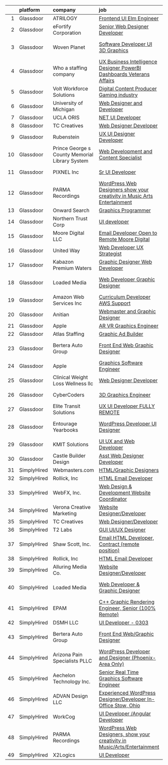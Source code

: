 

|    | platform    | company                                        | job                                                                                                                                                                                                                                                                                                                                                                                                                                                                                                                                                                                                                                                                                                                                                                                                                                                                                                                                                                                                                                                                                                                                                                                                                                                                                                                                                                                          | update_time   | location                       |
|---:|:------------|:-----------------------------------------------|:---------------------------------------------------------------------------------------------------------------------------------------------------------------------------------------------------------------------------------------------------------------------------------------------------------------------------------------------------------------------------------------------------------------------------------------------------------------------------------------------------------------------------------------------------------------------------------------------------------------------------------------------------------------------------------------------------------------------------------------------------------------------------------------------------------------------------------------------------------------------------------------------------------------------------------------------------------------------------------------------------------------------------------------------------------------------------------------------------------------------------------------------------------------------------------------------------------------------------------------------------------------------------------------------------------------------------------------------------------------------------------------------|:--------------|:-------------------------------|
|  1 | Glassdoor   | ATRILOGY                                       | [Frontend   UI Elm Engineer](https://www.glassdoor.com/partner/jobListing.htm?pos=108&ao=1110586&s=58&guid=00000181a3f5ff20a6f1ed0220917e27&src=GD_JOB_AD&t=SR&vt=w&ea=1&cs=1_ffd00c13&cb=1656313217218&jobListingId=1007951974151&cpc=A65DF3A704A48F9B&jrtk=3-0-1g6hvbvqcklt4801-1g6hvbvqqk619800-68a92fa90fcbb848--6NYlbfkN0Coaqwr41TC2LgejnR7Utnytr6GYvK_E0y3WIq7ZdLRae9o-QpJIESlqP3qGLJFeU5dqe6N4gMCbDR-n3pXvhT98Mgxod8UQAAqLWEQreMdixZW2B1RD6nfE-sLKercspbsywCsncoq0A22johr5wHrPfrvYirmkD7Z-IhZUBpg9n0XvkQQuqYKp6cIBLnCcSy7yj2bXgnQ8Cya5hQuEHHmcp_hZtng3wfy-6spCOFgbAL936dOz4mNDe5Xz6nKcml0Am8G3TI4UWkADatC2AF_NGTL4dRPKKEA_inLDeie9LP7EmyhWIuNo-_Ltogo9IMIXwpeD8K2VTz-VXBonthfgaee6Ha9XzGQbl4X5Lw3HirNXdHxBOfUZq2TDkkDvrS2bms7VCsSvVQ8YjvYmoaFF6ze-vWNcI8do11hQQh6LdU-6lffPHE-Uhtpha_npZBXdmOXHTahVOIhBym5HKcAy6j3qNcTzYlTiP7Lg5fROTsE5Nve1ItZFUhNDzhvBrLZiFIEsuq5mQ%3D%3D)                                                                                                                                                                                                                                                                                                                                                                                                                                                                                                            | 6d            | Remote                         |
|  2 | Glassdoor   | eFortify Corporation                           | [Senior Web Designer Developer](https://www.glassdoor.com/partner/jobListing.htm?pos=105&ao=1110586&s=58&guid=00000181a3f5ff20a6f1ed0220917e27&src=GD_JOB_AD&t=SR&vt=w&ea=1&cs=1_a0378dc7&cb=1656313217217&jobListingId=1007961920482&cpc=C19BE7EA145E205E&jrtk=3-0-1g6hvbvqcklt4801-1g6hvbvqqk619800-56283aabba8db66a--6NYlbfkN0D4nuovUOU2dPryPr7-xanE7ZFWASvaSyNm3BqXIbrO0jncgm6dzGKlpq64GhjWedMHGhQf5zuqGZKhJbzuerz6WoY1CNE-wn2o97eoBpvVYWyu8Im0MmTyI-8z7k-wPBO4NIYGTr0yD4UfHPYVzkBxDKyQ8hP98UoiXYExT8LfmdfFQZrGaUu4SkHxEhq5t5rkyh-lP1HEw786jq0OLTJ3kAUEsyIdwydKkI-sEo9XF934Zx_Sm57UUFcVjKLBJ841hFeoB6YnygVZd1jUzAZ6U7h8X3THkLm3ov0kvLefzWNgld8MyBnkqaFGptBz3avWsLYmoeO3Dod7yb5D3JFjEn0Bdk0nYwYsZby7W5VxVlxzW1Y41VGNbY0deGOx1Ggs_0fgLgiR-kactd-t-O4ow9U-BFioevnJmowCh2CZj6GfDKs7PxL79zwqugOjIrqkuwJWcmMrlNd9hGtnDhh9NpFU_7teGdfVrUlMpPqwXXGnPN3NolouRl8SbBbj6CA%3D)                                                                                                                                                                                                                                                                                                                                                                                                                                                                                                                       | 2d            | Remote                         |
|  3 | Glassdoor   | Woven Planet                                   | [Software Developer  UI 3D Graphics ](https://www.glassdoor.com/partner/jobListing.htm?pos=101&ao=1110586&s=58&guid=00000181a3f5ff20a6f1ed0220917e27&src=GD_JOB_AD&t=SR&vt=w&cs=1_56839239&cb=1656313217216&jobListingId=1007955687010&cpc=C159A350A118AA9B&jrtk=3-0-1g6hvbvqcklt4801-1g6hvbvqqk619800-da7d4409d741f80d--6NYlbfkN0DSgjPPcnEdvoK3uuxfISLALE6pB1FR7YSHOr_tSg5_QCn410VK5Ds4sai37YL-FnEhUvG6znOTbphGwngXcmoHQ9ABJRffHNWhLUdiDxUSHVTiGv3ojd4-sF3sJNM4xszUsrFGYZWvmSbhozmeaC8tNB70jyALsf-Q5zHyDR-5XrRsDxcrQOw_RtHSfD99TOHbqNnhK7mxIx8R23jLvZ3LDPLLwF6L0WAZeWLUS03zuMxkE4h134yfKXw4BIUs4AWSklKILMUGzmEn7nLXMajM90f2iHzwOn3qv1h_WncuvRvpjyhWnPFYwMMo-dpiqav0HVnOPzDkWzfNc8evMzjG94pp16Q0VDYRNzEbVV_NgN2RB-fEtDwsfZWCNIe2xfEwGGLHiFJaoi5EJnYtDRCvsHLURe0SgeZ10jMdqiQ8N0q6qKlDUVA_mrzoVDQ_tCTneELjeQF8qIG2eMX7MzvyBaTgHbyXPjkILPzL4RzbWk8cewT_vo9MEnZmMgGOwvYk8d_jU6oQHbXUxej8eTYssS1acs68YnkX8DoPs7iUoOOBjNB3PqtMlFBZRn_rzu9TuHCIrzE56g%3D%3D)                                                                                                                                                                                                                                                                                                                                                                                                                                        | 5d            | San Francisco, CA              |
|  4 | Glassdoor   | Who    a staffing company                      | [UX Business Intelligence Designer  PowerBI Dashboards    Veterans Affairs](https://www.glassdoor.com/partner/jobListing.htm?pos=109&ao=1110586&s=58&guid=00000181a3f5ff20a6f1ed0220917e27&src=GD_JOB_AD&t=SR&vt=w&ea=1&cs=1_aa76c587&cb=1656313217218&jobListingId=1007957371701&cpc=48B9F4758953335C&jrtk=3-0-1g6hvbvqcklt4801-1g6hvbvqqk619800-acb55621a247932b--6NYlbfkN0D8qe4D8speIWsVRs46h0m7IsudPd75aHHMzmLGJRCPyG-QMcvsiuXB6iu7s5abUKo0jjGWnmE987aW6ZMO3r4LdCGmJYSn4tbTK9DkTgkDTU5-wS5OsX2UlY4yfNhQkUXfNNreZNj8NOnLqnzbXXdAmBWUbTZHPRa1DAYDqDO74tasTuMec7s68fTLMX_s5ZQRyAWYwGigmclEgQRg5TstAHhCu4IqkpC1iMXFa6zCuVP37YSTykPRxG1qdfHqUHcxfAlGEIUr_vtpzaMkD31BbCKv7AvS5iShdZXTPmrhDbU_86hm9ysDXAfVHGNMwfLs7oDM0Hnmfr8OkX6X20yyivLm1QVyxZZjU40GVhM6HKSZ1Hksk9yzlylhmUSGrtZrcU89BrBMy0SKYKxWjiw8nj5nAOueiZHm0-Nx_iU6nLflXVfQYRNaXFMKy57eGjnEMCYMCez90LZ84_10SuE7K6DKP1cgX4Zm95vhDNXo8MkAoq957AqAPZtnO_6QxOPKhRKurNkMj1WgGgSlqZTA)                                                                                                                                                                                                                                                                                                                                                                                                                                                         | 4d            | Remote                         |
|  5 | Glassdoor   | Volt Workforce Solutions                       | [Digital Content Producer Gaming industry](https://www.glassdoor.com/partner/jobListing.htm?pos=113&ao=1110586&s=58&guid=00000181a3f5ff20a6f1ed0220917e27&src=GD_JOB_AD&t=SR&vt=w&ea=1&cs=1_418e7a56&cb=1656313217218&jobListingId=1007952197824&cpc=6FC5BA77C9A4CD78&jrtk=3-0-1g6hvbvqcklt4801-1g6hvbvqqk619800-079e1f56848e8ef8--6NYlbfkN0Dw5YS5k2p9urruc14icYN1MKKvJIN3Kd2XbyQRMSdz9Vq1-T5-D1XBTngNFaA8imaYMz3Uvf5eNsEHRxRZPDMbkp4OGDPuAulUxoz3x9lBc1EL1rIrvOovdgjaU8lwaYM48MEMKdVF7vYDmwQMB6UuCMDpKAz_ptJmWJVrpunDFBD-FOtgMghw5JhA9Q2k62aj2-Hu_Hvf3UkHAYCA5NgE8_qU8wlypxEY2O_kqi4TDK0C-qux8hikS-XiFEKU7yxAUE3Akl0eBvg693iqQI_CGPQjh0tF2qdl_RkVpY-YTGPdLZfVYCkpKXuDvcdqGi6Y3AJBxdIwi51aVHL3rfrmJEaNWHYMmJOIehUb9azxuhho8fnOyoTqO3gUacvqsWNsYk6LmZ12SMOszvN4ZrXBL5mM7ebe8emTK0-TWT_7xduN_O_aBKRDd0fng-rPsFnGOTScWiVTo-ps64NrlAcnKO9owr5L6-ysBw26I3WHcRL3VRiK-mLVF97DIi2ddtlI_judrqx3oGMgf2nGANw50PKpt1MWCFX0pNiFF2MhNa8ElCR-Z3tEhGpoGGkO1xU%3D)                                                                                                                                                                                                                                                                                                                                                                                                                                            | 6d            | Foothill Ranch, CA             |
|  6 | Glassdoor   | University of Michigan                         | [Web Designer and Developer](https://www.glassdoor.com/partner/jobListing.htm?pos=120&ao=1136043&s=58&guid=00000181a3f5ff20a6f1ed0220917e27&src=GD_JOB_AD&t=SR&vt=w&cs=1_7e726b93&cb=1656313217219&jobListingId=1007952245300&jrtk=3-0-1g6hvbvqcklt4801-1g6hvbvqqk619800-23e4521d13592e6a-)                                                                                                                                                                                                                                                                                                                                                                                                                                                                                                                                                                                                                                                                                                                                                                                                                                                                                                                                                                                                                                                                                                  | 6d            | Ann Arbor, MI                  |
|  7 | Glassdoor   | UCLA ORIS                                      | [ NET UI Developer](https://www.glassdoor.com/partner/jobListing.htm?pos=104&ao=1110586&s=58&guid=00000181a3f5ff20a6f1ed0220917e27&src=GD_JOB_AD&t=SR&vt=w&ea=1&cs=1_66f47902&cb=1656313217217&jobListingId=1007944895347&cpc=A0637F14311B9419&jrtk=3-0-1g6hvbvqcklt4801-1g6hvbvqqk619800-e76220162e5c19b0--6NYlbfkN0CPRxWsxFRYKj-njv_B6uh4mXuMKgb2CJ8nYOQQ6xZVBriDVupTExlbMz0z3VOHoJPZlTXj_mI8P6YGDnoh79OWNl4JK712hZj7ZOUsy8c67IFHBvk_cN35-5K3SKWH_h3Yn6IKgRZL3xmP00D3EtU90CcbxBiuiIWUY9UI4GoN6v1QGaxZyvO9WlDZTh-pxq6jseIHtgAnwTa2VtfJTJVf4pzTEVvj0BNWErRL7MhJk7dz5qWMxgq9jDhv3cxNGqjYrMM2FamX5QFAFy4Rl7fpo7EieQ9qba6aJAjgfOrItqPWilvRknDpAjwadO8ZXdUUfLyoU8MHY_3mVqBsjf-7RYQ0VZ6VXXsC3K6S7Bp6yvY-c3j5GyEgkYOf0zaWGZ_8jejSdGCAicJeBRNJUQKVAb82djI-I-NkXeSB3gOv7F8o4JzM6XycGz1SRc-A0gQX9XBhguLoFq0ItUmcSibA2AiW8VB1EpS9r88OXlOA77wFxvu9qLsl)                                                                                                                                                                                                                                                                                                                                                                                                                                                                                                                                                 | 10d           | Remote                         |
|  8 | Glassdoor   | TC Creatives                                   | [Web Designer Developer](https://www.glassdoor.com/partner/jobListing.htm?pos=115&ao=1136043&s=58&guid=00000181a3f5ff20a6f1ed0220917e27&src=GD_JOB_AD&t=SR&vt=w&ea=1&cs=1_bb61be24&cb=1656313217218&jobListingId=1007942423600&jrtk=3-0-1g6hvbvqcklt4801-1g6hvbvqqk619800-442a6a333700c835-)                                                                                                                                                                                                                                                                                                                                                                                                                                                                                                                                                                                                                                                                                                                                                                                                                                                                                                                                                                                                                                                                                                 | 11d           | Remote                         |
|  9 | Glassdoor   | Rubenstein                                     | [UX UI Designer Developer](https://www.glassdoor.com/partner/jobListing.htm?pos=122&ao=1136043&s=58&guid=00000181a3f5ff20a6f1ed0220917e27&src=GD_JOB_AD&t=SR&vt=w&cs=1_facf7197&cb=1656313217219&jobListingId=1007937263858&jrtk=3-0-1g6hvbvqcklt4801-1g6hvbvqqk619800-255aefea11c5dd02-)                                                                                                                                                                                                                                                                                                                                                                                                                                                                                                                                                                                                                                                                                                                                                                                                                                                                                                                                                                                                                                                                                                    | 13d           | New York, NY                   |
| 10 | Glassdoor   | Prince George s County Memorial Library System | [Web Development and Content Specialist](https://www.glassdoor.com/partner/jobListing.htm?pos=128&ao=1136043&s=58&guid=00000181a3f5ff20a6f1ed0220917e27&src=GD_JOB_AD&t=SR&vt=w&cs=1_419f25d1&cb=1656313217224&jobListingId=1007938739881&jrtk=3-0-1g6hvbvqcklt4801-1g6hvbvqqk619800-c8722ba8a6d70ad4-)                                                                                                                                                                                                                                                                                                                                                                                                                                                                                                                                                                                                                                                                                                                                                                                                                                                                                                                                                                                                                                                                                      | 12d           | Largo, MD                      |
| 11 | Glassdoor   | PIXNEL Inc                                     | [Sr  UI Developer](https://www.glassdoor.com/partner/jobListing.htm?pos=127&ao=1136043&s=58&guid=00000181a3f5ff20a6f1ed0220917e27&src=GD_JOB_AD&t=SR&vt=w&ea=1&cs=1_88e81238&cb=1656313217223&jobListingId=1007937030505&jrtk=3-0-1g6hvbvqcklt4801-1g6hvbvqqk619800-6ce5e06f77706916-)                                                                                                                                                                                                                                                                                                                                                                                                                                                                                                                                                                                                                                                                                                                                                                                                                                                                                                                                                                                                                                                                                                       | 13d           | Whippany, NJ                   |
| 12 | Glassdoor   | PARMA Recordings                               | [WordPress Web Designers  show your creativity in Music Arts Entertainment](https://www.glassdoor.com/partner/jobListing.htm?pos=107&ao=1110586&s=58&guid=00000181a3f5ff20a6f1ed0220917e27&src=GD_JOB_AD&t=SR&vt=w&ea=1&cs=1_b133bf16&cb=1656313217217&jobListingId=1007960095074&cpc=8795CF9063CD573D&jrtk=3-0-1g6hvbvqcklt4801-1g6hvbvqqk619800-a51dcf66eccc53eb--6NYlbfkN0BMd6i3W3qmAtDke4ZitYLMBEMpVvOQU_aO9JUqgRRkgwDvgaVV8jWDDkXv0s9VdhdFtp8vgpc7Xd14geBqCVRfeb-Zk2gFUWrnzfN3CO7_Kshg7e9lFPeLlS31PbWmaUmDuWqBwBaZIqP5E8OfSbZVpgw5zRAc4LpRHBRqxyh3tAhzUrHfLFIfhkH6S2Qey-a0OKnfxw21pas-VNn5J1AtIBTT4zE9LVRFCV-6NyqetULxCnhb5l1uApQHulT_ssxp-KAVlSLBXzrVu4M3tY4h_WCQEReXpXo7E_8uS3t5pbPF8k5T5MwGTsjAIVU24Cyy97YHYAsplqeywLu-fk0oJXqgm0hzdIqQWfZrsp1FR8MjCL8DjS8s8u2mNm-M5zQfvARGIltdq4N7SKqd26i4kcKup-7HD8LKyKwn1AA5xZQoSmURLJAF9CfipX3fmLa7RvmrTUN0-0nbLQLogmhGMlOpZFeSphTfz9xJ5Q--dcfeSxW8HODAhxtdZyKEvO0OoMJ_iAW10vRccRoYV1Abthw72YVA7-KAwvTkc7oDWS3--uWRzlCW)                                                                                                                                                                                                                                                                                                                                                                                                                         | 3d            | Remote                         |
| 13 | Glassdoor   | Onward Search                                  | [Graphics Programmer](https://www.glassdoor.com/partner/jobListing.htm?pos=114&ao=1110586&s=58&guid=00000181a3f5ff20a6f1ed0220917e27&src=GD_JOB_AD&t=SR&vt=w&ea=1&cs=1_fde93e23&cb=1656313217219&jobListingId=1007961833786&cpc=654405A9B1E0A9F5&jrtk=3-0-1g6hvbvqcklt4801-1g6hvbvqqk619800-c2dcf8a101e8b9df--6NYlbfkN0B7YoEZZ2QAGDyEGGmBPAUWSHc1Mt3sMCn9FehKcWA3w5p4dGJxWifpoAJCu3xk6ZiiCUmZUgftcm6eSAGDiozeyy49rXrVCrIXL0QniePYoM_e9BoFwBWBama092BdjMIWb8pHjURz9uNWLM4GO3sjz5kKlMiUEIprAatTUlwf-nxaUDCIlWlnXNz0nbP7mPKHT0BcbQwEsYXZBiW1YkBybUhXj5tKW0MNkyhd4-ZpHztXqXpnjRv-fVGbx53uzkodpJeIiVm7xb0fFC0WbVwp1iYYS33Cp5dFaq57FJwUj-Ih0v1sGMJotXE7DmY0ASE1IfEqdnPzaJlB624CEqgq0oeaf9yURPuBCnDg7BTkxlcANBTdqDS4ImWsiWXLhh5oyU2PS6OWy0LD8MEETmgejG8apPhMH5mfzfT8XFHTlCzGBVlAKlh3B3r8Pr3cToEWdkQx1B-2Yu8S4y4ki1zQ03hCZRkRNFqAYRzqWkdkUCMztp6S9uiEiZvLFG0tdATK-yBoP8wFPTnAGzdlpGQuS2FY231F81-aMqXg_efPOGdpnvKEuKgOI_ajqGTcg5IpzeUIKsrzokHesW1MpKPAxtJ7e-5-yoMpc3oGqjUkfdsyRMzHhLn7kfMyuql7m3VGQVKq969DIKi8QVMBxpw-_zAQLt0AlZrpH0gTRxjNzWmEwVUASjOoiQLS0EHRCMEpwqS3FSMFfRFEC7vcfooQwcRQnVxHGIDtzFF4MRTNCJ5ePYamGsL1mAQRVmcS1nhWvqWGKycPqEorGF23PV-REummSkOSrteCXoEXkenLfN_oNSMmtX9HqxaF8uL4Yw4Gpphd2yrqSnVtNjSXiRWf8xt8V9ufoQ3kIRzL1zqilzyiUSThb8xatFQohE26yj4USlD1VwKtMYB_DAv3EgIpqcXEHRwq8CI4D75Fk7e6kx-lFOL3E-TO1OcEpiID5qkmz5edhhWd3fRrSiH0ZHm2kxOLJ6GHZe-8MWa7WSSCTwQEP5oDER7bsjGFMh7VVgM%3D) | 2d            | Seattle, WA                    |
| 14 | Glassdoor   | Northern Trust Corp                            | [UI developer](https://www.glassdoor.com/partner/jobListing.htm?pos=125&ao=1136043&s=58&guid=00000181a3f5ff20a6f1ed0220917e27&src=GD_JOB_AD&t=SR&vt=w&cs=1_0457a0fa&cb=1656313217219&jobListingId=1007937362208&jrtk=3-0-1g6hvbvqcklt4801-1g6hvbvqqk619800-848440a30d6f11da-)                                                                                                                                                                                                                                                                                                                                                                                                                                                                                                                                                                                                                                                                                                                                                                                                                                                                                                                                                                                                                                                                                                                | 13d           | Chicago, IL                    |
| 15 | Glassdoor   | Moore Digital LLC                              | [Email Developer  Open to Remote    Moore Digital](https://www.glassdoor.com/partner/jobListing.htm?pos=126&ao=1136043&s=58&guid=00000181a3f5ff20a6f1ed0220917e27&src=GD_JOB_AD&t=SR&vt=w&cs=1_e4bc60e6&cb=1656313217223&jobListingId=1007958671475&jrtk=3-0-1g6hvbvqcklt4801-1g6hvbvqqk619800-fd53c0a317222ee2-)                                                                                                                                                                                                                                                                                                                                                                                                                                                                                                                                                                                                                                                                                                                                                                                                                                                                                                                                                                                                                                                                            | 3d            | Lanham, MD                     |
| 16 | Glassdoor   | United Way                                     | [Web Developer   UX Strategist](https://www.glassdoor.com/partner/jobListing.htm?pos=130&ao=1136043&s=58&guid=00000181a3f5ff20a6f1ed0220917e27&src=GD_JOB_AD&t=SR&vt=w&cs=1_d19f74ef&cb=1656313217224&jobListingId=1007957944418&jrtk=3-0-1g6hvbvqcklt4801-1g6hvbvqqk619800-4b4356c77ae17a8c-)                                                                                                                                                                                                                                                                                                                                                                                                                                                                                                                                                                                                                                                                                                                                                                                                                                                                                                                                                                                                                                                                                               | 4d            | Seattle, WA                    |
| 17 | Glassdoor   | Kabazon Premium Waters                         | [Graphic Designer Web Developer](https://www.glassdoor.com/partner/jobListing.htm?pos=118&ao=1136043&s=58&guid=00000181a3f5ff20a6f1ed0220917e27&src=GD_JOB_AD&t=SR&vt=w&ea=1&cs=1_38cf329a&cb=1656313217219&jobListingId=1007954780505&jrtk=3-0-1g6hvbvqcklt4801-1g6hvbvqqk619800-b8e01f5f0a904098-)                                                                                                                                                                                                                                                                                                                                                                                                                                                                                                                                                                                                                                                                                                                                                                                                                                                                                                                                                                                                                                                                                         | 5d            | Los Angeles, CA                |
| 18 | Glassdoor   | Loaded Media                                   | [Web Developer   Graphic Designer](https://www.glassdoor.com/partner/jobListing.htm?pos=117&ao=1136043&s=58&guid=00000181a3f5ff20a6f1ed0220917e27&src=GD_JOB_AD&t=SR&vt=w&ea=1&cs=1_9d8ab542&cb=1656313217219&jobListingId=1007954506967&jrtk=3-0-1g6hvbvqcklt4801-1g6hvbvqqk619800-d01cec0dabb94fcc-)                                                                                                                                                                                                                                                                                                                                                                                                                                                                                                                                                                                                                                                                                                                                                                                                                                                                                                                                                                                                                                                                                       | 5d            | West Hollywood, CA             |
| 19 | Glassdoor   | Amazon Web Services  Inc                       | [Curriculum Developer  AWS Support](https://www.glassdoor.com/partner/jobListing.htm?pos=116&ao=1136043&s=58&guid=00000181a3f5ff20a6f1ed0220917e27&src=GD_JOB_AD&t=SR&vt=w&cs=1_a0945ada&cb=1656313217218&jobListingId=1007948569854&jrtk=3-0-1g6hvbvqcklt4801-1g6hvbvqqk619800-babf0940e10045d2-)                                                                                                                                                                                                                                                                                                                                                                                                                                                                                                                                                                                                                                                                                                                                                                                                                                                                                                                                                                                                                                                                                           | 8d            | Remote                         |
| 20 | Glassdoor   | Anitian                                        | [Webmaster and Graphic Designer](https://www.glassdoor.com/partner/jobListing.htm?pos=119&ao=1136043&s=58&guid=00000181a3f5ff20a6f1ed0220917e27&src=GD_JOB_AD&t=SR&vt=w&cs=1_f105d505&cb=1656313217219&jobListingId=1007960814071&jrtk=3-0-1g6hvbvqcklt4801-1g6hvbvqqk619800-29680cf3a4975830-)                                                                                                                                                                                                                                                                                                                                                                                                                                                                                                                                                                                                                                                                                                                                                                                                                                                                                                                                                                                                                                                                                              | 3d            | Beaverton, OR                  |
| 21 | Glassdoor   | Apple                                          | [AR VR Graphics Engineer](https://www.glassdoor.com/partner/jobListing.htm?pos=110&ao=1110586&s=58&guid=00000181a3f5ff20a6f1ed0220917e27&src=GD_JOB_AD&t=SR&vt=w&cs=1_604bed5e&cb=1656313217218&jobListingId=1007948569725&cpc=654405A9B1E0A9F5&jrtk=3-0-1g6hvbvqcklt4801-1g6hvbvqqk619800-2dc6cf5264955442--6NYlbfkN0BvKrLyj5gPmtZO9T8euul8TCxuuKNOtzRJOomxnwSEodTz2Bc-sPZl1dBMH13w-jPqDsEv2cYn2BSfauqrR063rPkJWqUl65m3_7oH5MZjTCM7Os2a--WYl4IbOKZboH1A7nLi8qJv07efg2OeGEIWwcl0MMRxGagzRL0aUXHW69igtBhkhmFavuRevLSM1KIi0UtLr_bDD_e94ab0JmKoONKralB_JAm6e5Sg0JUGPYdT44w82Nu9lMCmaqjTfvaQEFQSFKPzaoFHzNcoSIRSfRFortlpn0BZK7tV6MkRuCXuuhY2D5eiFNxhTtc4R6TA-BkMdjEXXfxTGYSpoemg9rYH5_lSrpLhBd62PnZYiNXjqKX4T2MshALXYRIpjAXg_lVeEDAp0_NDy-HC4lSw_luSt9DFO4b-D4Fgxtbh9uZcEAAUL16QTzET3WmdtJliWZvBfFLDlrE1hhoemUZ0lH1DEx9voYvPQ3YGjj65iF8Vj7u0LcUkxXmYP9re04_SvfzM24nRuNANE_Nqsi7UiIavKaNLXgGUHWyQvFHhv5g3Bb5yhTsjpDPIElq564zoUIIlKqmzsL20MV0PWi7HwH1bo8_XtHmBEOYsmLWRzhIJ1T603zvrQ7whVLP_XD_GUWorGE8vEdXOumK370V9abEweJHGajZ8RWrWd6m_g-ic_XGoOmi6SF8VxyleNc8Un6AfCt1FjXEYtaYKT-tTJiTXZVgEqp4xObm9QU8vctmtOb-AT1Syv7BGiqLfVLaD1i_EmnWg5kl6CN9FE7ArNphrbmRzuBdGWs7cxxoi43k3iTQGi0dSdU8hTs3gaOnMp8mknArt1VW-QlbUT9WuROZ4UVdwscQGyZUCgcj7zQw95Lyxax8DKMN4I8Quqhs4cH6QVJvVsEjCPgVe5fD7nSm5GPD7y0dRzPEGKqFJiQZHZu85aR4rUiImXpnFN58cCSbXrlwfJQ%3D%3D)                                                    | 8d            | Seattle, WA                    |
| 22 | Glassdoor   | Atlas Staffing                                 | [Graphic Ad Builder](https://www.glassdoor.com/partner/jobListing.htm?pos=106&ao=1110586&s=58&guid=00000181a3f5ff20a6f1ed0220917e27&src=GD_JOB_AD&t=SR&vt=w&ea=1&cs=1_cb8c2a51&cb=1656313217217&jobListingId=1007939254274&cpc=82ABD2B5CEB98952&jrtk=3-0-1g6hvbvqcklt4801-1g6hvbvqqk619800-2b2228e91fedd4d0--6NYlbfkN0CeLFAsULLhH0_ina76aVyMvKfUXDe-XGjHzwH1tIT6X9vXuPQV95L5oS-GN_E2U7Yd_f61aO3myT_pKF6oqzRj8jWK0d1kGqdHhrAmwDj3LXyiUBo1VDEc43h9UpqS87PjGKMY3e35kC9ICBRqBnab2USx8bY01nwLmc5yAOho7Y8WdEHrdX0f0BUBzXQQnhcU6vILGOgGhMX_Wt3rYXXWWt9xADr8oIiq6oXiGqHjOKfE1yTrvjbYx9WhOqAY_4dD4sbkKQgjyR_fvsnK7xWlEPBNbOObcOI6bHhhRMt8SkwKmMMirwk9G80_lKAvSj-o2WX8whMX-0NQzLI41Uq3diJOUmrSDp8zq22SyhlLrJIqL9j2UjOVWwK2Mg1lnxAfR_yqonyqAFCwU1jRYKu8giyEe52AnIu1tGWaN_NQUMFtU-Cza67vDq-WFtTWL5BH-2P1VspScjhW-sinRAsuNL2SbHI0YPlRzwO1cmlRHFrb4-UtcUU85JCzxHcN9yP7XSXpAfAstw%3D%3D)                                                                                                                                                                                                                                                                                                                                                                                                                                                                                                                    | 12d           | Boise, ID                      |
| 23 | Glassdoor   | Bertera Auto Group                             | [Front End Web Graphic Designer](https://www.glassdoor.com/partner/jobListing.htm?pos=102&ao=1110586&s=58&guid=00000181a3f5ff20a6f1ed0220917e27&src=GD_JOB_AD&t=SR&vt=w&ea=1&cs=1_cabe6aff&cb=1656313217217&jobListingId=1007936110445&cpc=63C68CF611DF075E&jrtk=3-0-1g6hvbvqcklt4801-1g6hvbvqqk619800-759b790ac5ec1ff3--6NYlbfkN0CS7sCOg6C94ZiFFlx18pR1sYkp57tZp3LH0Mr9FiXEgT-31WuvklTP8RVA7OpZmHYOos1LROe7kgXymoUGlnX23R4Z3Tr-yuLqo45cH2oFAnnUPEyA021eQ5T2SYxnQiqq6z5cFTBV-wFPdSLQocv-5wC1v8ilgEfcQPjdVnSPKm0owDZBbVmVhbUgQX5QbVaPM8TR4uKV-Es1bIQR8AkG1hBu8GVr7Wf2PsjaPc1pivw8GzHKX1xvpLQtF5OZk94QRgUJ9zakfrebjH6e7UOFxXeoFr-Ttvda7rVAMJ63O7oTl-BxdPCG8LCcbVrUUhGicThTkWjT27oVjoEM0oOPgVfN_P7amRdtQWEamL1MeFRAM1RVmy9JMvqSzATA_YjgRlg0DHxu2tP9Sn6IKZGxinUlW-J_fSrkZuA8YvhRZAhmayJF8DL9D7BaG-VMDkoPDK7wJzCdNGTfaewBSsTwWY6Fg5wwiQotZfMYIDvS1_Gm68vFzcQwrmAYyfoa9g7PFwcrTQIqxjI-ChD_qDBU)                                                                                                                                                                                                                                                                                                                                                                                                                                                                                                    | 13d           | West Springfield, MA           |
| 24 | Glassdoor   | Apple                                          | [Graphics Software Engineer](https://www.glassdoor.com/partner/jobListing.htm?pos=111&ao=1110586&s=58&guid=00000181a3f5ff20a6f1ed0220917e27&src=GD_JOB_AD&t=SR&vt=w&cs=1_3e9b35ff&cb=1656313217218&jobListingId=1007963574919&cpc=451933188B21919D&jrtk=3-0-1g6hvbvqcklt4801-1g6hvbvqqk619800-699e09a1a5a3e595--6NYlbfkN0BvKrLyj5gPmtZO9T8euul8TCxuuKNOtzRJOomxnwSEodTz2Bc-sPZl6wy0zhW4OOkBSfrx4kF0LDBCOaqinMji1LYXLxQt9SOBP71TSM2PdU2lsWN7Hk_YnfLtnA2DWv59biqLl8f4WkIbMBJthuSJ0oDEKm2sWxnIssm4O25Xy9zuqruNHHdezOSzFtoFwindZYDo5UOQG31-XP83TVEm09Gqkhpinc2vtrrddE86mA4xk1lmerAv9gz39AQbmRuZpeXCluA3mF1xZJ71qpjZbl9JRaR31DSNxG4ofJfnIbgJZlOuIcLwbyyTXezyoGTFsRh6kp7bNxnqugIQStFhGj1fEHVGo11YBkWf9PxFYwByK-l_6QR8KVUFc9Bd4ZxkrlgvcoFzwqPR0d1MzV66FMnAZ4w-S7Zo59Rr_RqBlYepEJvGo1VUsndtRrmvvknPfD8lOmDfrJ8hpR6W0JENa7B5Iqy01NBQGFE-BnIb3ehejili2rPT7GIBF55XYFSN_jRMNaa2i30t7caBQNaK2AOIAivDG-IqzyyliR4-MAjMRSZBuEoUoW8_gfXIvhG4uUo8jTbR3D9qZGDlZD5WEdtSqw0C1SUqNmEJdoCD8T3OoMmWrvzoTp3e0XfKHOHQYL-Jtvr9OQxBsfrZnZZN-sLIyTt5Ch90Zer0Yb0uBFgTaT__pmBjHyEL76fMhr1B64pQLFt34Z9H7L0qgTLJKPLBC2BmCZhtSw77yrkMdDsW-iHFm43Jb7vpiSlwk3s4swDvs3Z8vynMXdDIdIZlB0mhY83EDEiLhP7kuiY8XuMuZrIA9WKNtQ_zzjjXkVBEnmEuS1zjeh1m6mNeeq38WSMu6nVAaiBWmhLNbryIzzNwfp_jR9wwzpZPkzk1VkksHGY-AYoW4CLTsW7FHLOJrNvHSwutQLZdZeB_MeYNnOD_iC05oArgYW1Fl6bCzyVf8bliALYdUuPhPvhlZ1sX)                                             | 1d            | Orlando, FL                    |
| 25 | Glassdoor   | Clinical Weight Loss   Wellness llc            | [Web Designer Developer](https://www.glassdoor.com/partner/jobListing.htm?pos=123&ao=1136043&s=58&guid=00000181a3f5ff20a6f1ed0220917e27&src=GD_JOB_AD&t=SR&vt=w&ea=1&cs=1_9e3321fb&cb=1656313217219&jobListingId=1007957549337&jrtk=3-0-1g6hvbvqcklt4801-1g6hvbvqqk619800-490cc6746b26b0a1-)                                                                                                                                                                                                                                                                                                                                                                                                                                                                                                                                                                                                                                                                                                                                                                                                                                                                                                                                                                                                                                                                                                 | 4d            | Glastonbury, CT                |
| 26 | Glassdoor   | CyberCoders                                    | [3D Graphics Engineer](https://www.glassdoor.com/partner/jobListing.htm?pos=112&ao=1110586&s=58&guid=00000181a3f5ff20a6f1ed0220917e27&src=GD_JOB_AD&t=SR&vt=w&ea=1&cs=1_a3a3f34e&cb=1656313217218&jobListingId=1007959231297&cpc=654405A9B1E0A9F5&jrtk=3-0-1g6hvbvqcklt4801-1g6hvbvqqk619800-16a61bd7790a67d5--6NYlbfkN0CpFJQzrgRR8WqXWK1qKKEqALWJw739KlKqr2H-MSI4eoBlI4EFrmor2FYZMP3muM2m1MpOtS5yrw7tZ8OzdjO54Y8GoDeO_8aRFKm6b6yyXhl0w7QkfTbWv6TdULoPQYjhgGTpkVVyzBynNZbK483cmgceaohFYaeQmMNMdBU7UtuJd33UU2gMTgw6e8_6Jt2JLhcV_piGzPMHzQTE8shJZrUftesqPV65NSLFm_GUxTAyRfcOBkD27u124uRAgBr25ho-Lg1iRVPjBVa6oGllTZBvcvXMrQvceB75m1blzLVoyK-XMCqCEmt_iPhK6iPjnHzmWGyq7_zTeILiV-1LIaFN99NwKsqUUwRJpEeI6DhRJJxHV5Co1vmuLI5VSio7LavsS-xIqkvcqoGLqK7grne0UOHmgR4T1cciPFWglE-gT9kqNS5G526Qh85KxeE5WGYB-pOky3emEVfYIGxdmg2KVBhDRZlD1ZE5sCjpE8X9h0HDAz-SSAvRMjZ6XVSVii-MULHtD3ntJb1zZLlTCrwpfO1ou51aJmtDnbnqR6Dqg4_1yMyfUZhNot6mysz6X3ZdSC2nY3-cryd2mNVbcstCRKXH2MoxXdaMJZBnXsuYWunuuA69_vywqfRbvq7IO_FB5oGKX-v5J-UraaVUmw_62vWOsBfq-vG4gP3YExakuCRjlqq7MA7TprWJHVTJiUQZudg75kH7mSR8TjbVKDhYbV7Tc0HDSTQfNN3ZfD88YbigGdRWnq0d4b87mqm1mzMliqLmvjEpIrLrjTQxfAFUZ1-LqXyOjx8TPbCdsXrSf1jGyDk6_-gtfK2jSWe4UBuZ4Eb8y4znVceE-R1ZcHXtOCl3e-eaOvBB4G5Mp6OWPK_GEILSVuAc4D72rwuEnxfC_jzLNKw15216X-KxG9CUAP5YEitxcORnAcH6hXCTGsicq6NiRXZvAPPS-W-1LYsZw7g8Fz_bFHoAYjULm8f80_Lw7pev-cSR0V3xRw%3D%3D)                  | 3d            | Redwood City, CA               |
| 27 | Glassdoor   | Elite Transit Solutions                        | [UX UI Developer FULLY REMOTE](https://www.glassdoor.com/partner/jobListing.htm?pos=129&ao=1136043&s=58&guid=00000181a3f5ff20a6f1ed0220917e27&src=GD_JOB_AD&t=SR&vt=w&ea=1&cs=1_708fddb4&cb=1656313217224&jobListingId=1007956212531&jrtk=3-0-1g6hvbvqcklt4801-1g6hvbvqqk619800-d4113707f0c8e819-)                                                                                                                                                                                                                                                                                                                                                                                                                                                                                                                                                                                                                                                                                                                                                                                                                                                                                                                                                                                                                                                                                           | 4d            | Pittsburgh, PA                 |
| 28 | Glassdoor   | Entourage Yearbooks                            | [WordPress Developer   UI Designer](https://www.glassdoor.com/partner/jobListing.htm?pos=124&ao=1136043&s=58&guid=00000181a3f5ff20a6f1ed0220917e27&src=GD_JOB_AD&t=SR&vt=w&ea=1&cs=1_568a662f&cb=1656313217219&jobListingId=1007954498121&jrtk=3-0-1g6hvbvqcklt4801-1g6hvbvqqk619800-359ea536a07ca557-)                                                                                                                                                                                                                                                                                                                                                                                                                                                                                                                                                                                                                                                                                                                                                                                                                                                                                                                                                                                                                                                                                      | 5d            | Princeton Junction, Mercer, NJ |
| 29 | Glassdoor   | KMIT Solutions                                 | [UI UX and Web Developer](https://www.glassdoor.com/partner/jobListing.htm?pos=121&ao=1136043&s=58&guid=00000181a3f5ff20a6f1ed0220917e27&src=GD_JOB_AD&t=SR&vt=w&cs=1_c6213955&cb=1656313217219&jobListingId=1007938302084&jrtk=3-0-1g6hvbvqcklt4801-1g6hvbvqqk619800-15b5cea25bdf1243-)                                                                                                                                                                                                                                                                                                                                                                                                                                                                                                                                                                                                                                                                                                                                                                                                                                                                                                                                                                                                                                                                                                     | 12d           | Twinsburg, OH                  |
| 30 | Glassdoor   | Castle Builder Design                          | [Asst  Web Designer Developer](https://www.glassdoor.com/partner/jobListing.htm?pos=103&ao=1110586&s=58&guid=00000181a3f5ff20a6f1ed0220917e27&src=GD_JOB_AD&t=SR&vt=w&ea=1&cs=1_9d5d1367&cb=1656313217217&jobListingId=1007963960295&cpc=C891152315FA1AD8&jrtk=3-0-1g6hvbvqcklt4801-1g6hvbvqqk619800-d43ac7e20210870d--6NYlbfkN0CdcVd3SDA1nO7RkKTAACmPV4xEt72Vls8LI2dqcgyOeAoi5kz3_qyAKOuIqMm15XrH65yR2UPDviuG1vJT-I9SWUcrY3cEkCs6m-ZUSzMgqUGcKfqPbIaJdlSV19PaRqSQvjfiHnbJT7bxPNnk2J39alUXQZ9rVQbdK_PnGStKQwDKMw3hiapdcvotBlv5iGSQ4R_N0Bi6uGUeX4T_xYZW2ASAZK3RXMVw8pWzcFaOwp8uFRdO1d1WeV0UcBY8hXyRvoyFTfeeWfEpw6FUdE77XZ2CMySmBuNuaAGQc6U_rDCHcps0i0-dJxAsniUMyKUFaHWL_-JLvuTyyRz6lXof6Nl8ZFrbhaF2XCmp-R2b2TzRIcaIsSlSvvCF9GZcUK-TOIG1wQ1UBx7Rcq8OUxijRG61jC17MrvlqwrRhTQXcKO6BwiqvxufQqXUlvcuZL0Osg_IBPLodlm5Whxvw9WiCG_pkuLxXyg73dknQJ614E_ls7bE1Q-3CJGWFvum3kQ%3D)                                                                                                                                                                                                                                                                                                                                                                                                                                                                                                                        | 24h           | New York, NY                   |
| 31 | SimplyHired | Webmasters.com                                 | [HTML/Graphic Designers](https://www.simplyhired.com/job/1S2ki1F2e97xk1bn0P3q05lu3BQ0Tpk7KwB7Zii_z8pQmxmAAOWD5g?q=graphic+developer)                                                                                                                                                                                                                                                                                                                                                                                                                                                                                                                                                                                                                                                                                                                                                                                                                                                                                                                                                                                                                                                                                                                                                                                                                                                         | Recently      | Tampa, FL                      |
| 32 | SimplyHired | Rollick, Inc                                   | [HTML Email Developer](https://www.simplyhired.com/job/XOBvr-FPlcbrKDU6fwn7cySQFiXUBT59WK26gB6UhBDl1ROl_YjQ4g?q=graphic+developer)                                                                                                                                                                                                                                                                                                                                                                                                                                                                                                                                                                                                                                                                                                                                                                                                                                                                                                                                                                                                                                                                                                                                                                                                                                                           | Recently      | Remote                         |
| 33 | SimplyHired | WebFX, Inc.                                    | [Web Design & Development Website Coordinator](https://www.simplyhired.com/job/mSWq7DkaMmaLJ-FIMXcqDxJbEWHZC7_djJYPjAbpuoqRnlKvoIkqxQ?q=graphic+developer)                                                                                                                                                                                                                                                                                                                                                                                                                                                                                                                                                                                                                                                                                                                                                                                                                                                                                                                                                                                                                                                                                                                                                                                                                                   | Recently      | Harrisburg, PA                 |
| 34 | SimplyHired | Verona Creative Marketing                      | [Website Designer/Developer](https://www.simplyhired.com/job/zGU-D9TAscuXEQAdHCO5JuNoH66zCkBxRTpA0r180maOVTL1unLORQ?q=graphic+developer)                                                                                                                                                                                                                                                                                                                                                                                                                                                                                                                                                                                                                                                                                                                                                                                                                                                                                                                                                                                                                                                                                                                                                                                                                                                     | Recently      | Remote                         |
| 35 | SimplyHired | TC Creatives                                   | [Web Designer/Developer](https://www.simplyhired.com/job/0EQtia6nobW8q2lCLJn56yxeBq-GmLzW6x4MItzWGj5a6X3WPUfzYw?q=graphic+developer)                                                                                                                                                                                                                                                                                                                                                                                                                                                                                                                                                                                                                                                                                                                                                                                                                                                                                                                                                                                                                                                                                                                                                                                                                                                         | 11d           | Remote                         |
| 36 | SimplyHired | T2 Labs                                        | [GUI UI/UX Designer](https://www.simplyhired.com/job/m7aJYUjaZAP6rCmojnOXnDRu5O-tOuhrQFOvEal6pI-nvdlnKCCK6w?q=graphic+developer)                                                                                                                                                                                                                                                                                                                                                                                                                                                                                                                                                                                                                                                                                                                                                                                                                                                                                                                                                                                                                                                                                                                                                                                                                                                             | Recently      | Remote                         |
| 37 | SimplyHired | Shaw Scott, Inc.                               | [Email HTML Developer, Contract (remote position)](https://www.simplyhired.com/job/lp97AwzllwqjS1oXYQVdk_sx_ANbNmrf_26-hefBENEAnwkJ6YFw_Q?q=graphic+developer)                                                                                                                                                                                                                                                                                                                                                                                                                                                                                                                                                                                                                                                                                                                                                                                                                                                                                                                                                                                                                                                                                                                                                                                                                               | Recently      | Seattle, WA                    |
| 38 | SimplyHired | Rollick, Inc                                   | [HTML Email Developer](https://www.simplyhired.com/job/XOBvr-FPlcbrKDU6fwn7cySQFiXUBT59WK26gB6UhBDl1ROl_YjQ4g?q=graphic+developer)                                                                                                                                                                                                                                                                                                                                                                                                                                                                                                                                                                                                                                                                                                                                                                                                                                                                                                                                                                                                                                                                                                                                                                                                                                                           | Recently      | Remote                         |
| 39 | SimplyHired | Alluring Media Co.                             | [Website Designer/Developer](https://www.simplyhired.com/job/h-FapaYLuvRweaKOVudaLOnYymSn2xFpTkCDXCPO8WUG3I7TlO4bDw?q=graphic+developer)                                                                                                                                                                                                                                                                                                                                                                                                                                                                                                                                                                                                                                                                                                                                                                                                                                                                                                                                                                                                                                                                                                                                                                                                                                                     | Recently      | Remote                         |
| 40 | SimplyHired | Loaded Media                                   | [Web Developer & Graphic Designer](https://www.simplyhired.com/job/IK_RxrZjUpPOeiWgnLuNrhiuC4aM_FueRFMFheECvEyXUpCONGxmqA?q=graphic+developer)                                                                                                                                                                                                                                                                                                                                                                                                                                                                                                                                                                                                                                                                                                                                                                                                                                                                                                                                                                                                                                                                                                                                                                                                                                               | 5d            | West Hollywood, CA             |
| 41 | SimplyHired | EPAM                                           | [C++ Graphic Rendering Engineer, Senior (100% Remote)](https://www.simplyhired.com/job/3tNJxgWLjwY1ZKGMjRgmLv02TGPNbYH8XZkF__ktRQg-hYEG_PW5mg?q=graphic+developer)                                                                                                                                                                                                                                                                                                                                                                                                                                                                                                                                                                                                                                                                                                                                                                                                                                                                                                                                                                                                                                                                                                                                                                                                                           | Recently      | United States                  |
| 42 | SimplyHired | DSMH LLC                                       | [UI Developer - 0303](https://www.simplyhired.com/job/5uYdSP7SsNGxK09_Ov6zNQhuxUKLX-oIXjlCgij6ADfw35AwOg5rvg?q=graphic+developer)                                                                                                                                                                                                                                                                                                                                                                                                                                                                                                                                                                                                                                                                                                                                                                                                                                                                                                                                                                                                                                                                                                                                                                                                                                                            | Recently      | Peoria, IL                     |
| 43 | SimplyHired | Bertera Auto Group                             | [Front End Web/Graphic Designer](https://www.simplyhired.com/job/UoHmf3PWPUcvpeJJyeUWMXOyfiqSiGnk_um5E1ECAcFdNGzGCiyBzA?q=graphic+developer)                                                                                                                                                                                                                                                                                                                                                                                                                                                                                                                                                                                                                                                                                                                                                                                                                                                                                                                                                                                                                                                                                                                                                                                                                                                 | 13d           | West Springfield, MA           |
| 44 | SimplyHired | Arizona Pain Specialists PLLC                  | [WordPress Developer and Designer (Phoenix-Area Only)](https://www.simplyhired.com/job/9SKpe6BX8dx1jovCO5z1JPv5vMdjPHyyFefHhDoNWqYaZ9SCtcqOHQ?q=graphic+developer)                                                                                                                                                                                                                                                                                                                                                                                                                                                                                                                                                                                                                                                                                                                                                                                                                                                                                                                                                                                                                                                                                                                                                                                                                           | Recently      | Scottsdale, AZ                 |
| 45 | SimplyHired | Aechelon Technology Inc.                       | [Senior Real Time Graphics Software Engineer](https://www.simplyhired.com/job/rcdIZu0u86YflWDJtkQswNVvTN3B-3L7qF5--HTYfTqZ6vl6sJ-lpA?q=graphic+developer)                                                                                                                                                                                                                                                                                                                                                                                                                                                                                                                                                                                                                                                                                                                                                                                                                                                                                                                                                                                                                                                                                                                                                                                                                                    | Recently      | Overland Park, KS              |
| 46 | SimplyHired | ADVAN Design LLC                               | [Experienced WordPress Designer/Developer In-Office Stow, Ohio](https://www.simplyhired.com/job/RAXqJE_18Km9ztxYeKDpml_cp8y7G9qdid1DGlXOnY9ssPkNluLReA?q=graphic+developer)                                                                                                                                                                                                                                                                                                                                                                                                                                                                                                                                                                                                                                                                                                                                                                                                                                                                                                                                                                                                                                                                                                                                                                                                                  | Recently      | Stow, OH                       |
| 47 | SimplyHired | WorkCog                                        | [UI Developer /Angular Developer](https://www.simplyhired.com/job/d_s0xoJrrwJftlpbBCsqndd7CpA2Te_HvrE97KaPH67zw2iyJjhTCg?q=graphic+developer)                                                                                                                                                                                                                                                                                                                                                                                                                                                                                                                                                                                                                                                                                                                                                                                                                                                                                                                                                                                                                                                                                                                                                                                                                                                | Recently      | Texas City, TX                 |
| 48 | SimplyHired | PARMA Recordings                               | [WordPress Web Designers, show your creativity in Music/Arts/Entertainment](https://www.simplyhired.com/job/Wpl3TU8XzCpcpJgy39HbFjwOkTi5fD0pThvI6-P168aePEhTBsPxGw?q=graphic+developer)                                                                                                                                                                                                                                                                                                                                                                                                                                                                                                                                                                                                                                                                                                                                                                                                                                                                                                                                                                                                                                                                                                                                                                                                      | 3d            | Remote                         |
| 49 | SimplyHired | X2Logics                                       | [UI Developer](https://www.simplyhired.com/job/K7e7k8DCr3xU0Za6gglqUSb8upBvvxxXPj9or0Do1zCdHLu7dosWWA?q=graphic+developer)                                                                                                                                                                                                                                                                                                                                                                                                                                                                                                                                                                                                                                                                                                                                                                                                                                                                                                                                                                                                                                                                                                                                                                                                                                                                   | Recently      | Remote                         |